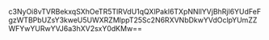 c3NyOi8vTVRBekxqSXhOeTR5TlRVdU1qQXlPakl6TXpNNllYVjBhRjl6YUdFeFgzWTBPbUZsY3kweU5UWXRZMlppT25Sc2N6RXVNbDkwYVdOclpYUmZZWFYwYURwYVJ6a3hXV2sxY0dKMw==
